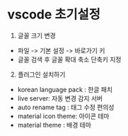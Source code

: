 

# vscode 초기설정

1. 글꼴 크기 변경
- 파일 -> 기본 설정 -> 바로가기 키 
- 글꼴 검색 후 글꼴 확대 축소 단축키 지정

2. 플러그인 설치하기
- korean language pack : 한글 패치
- live server: 자동 변경 감지 서버
- auto rename tag : 태그 수정 편의성
- material icon theme: 아이콘 테마
- material theme : 배경 테마
